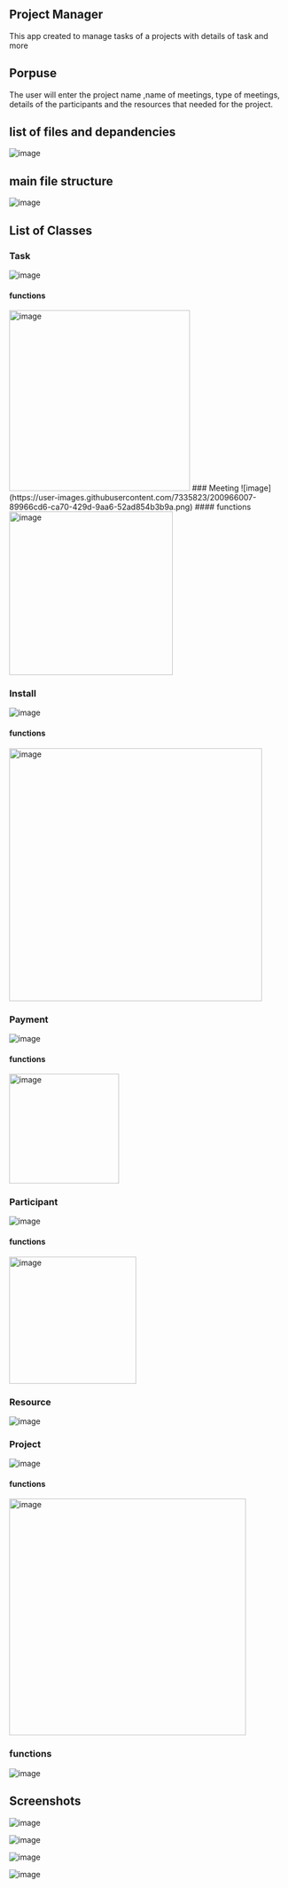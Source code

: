 ## Project Manager 
This app created to manage tasks of a projects with details of task and more

## Porpuse
The user will enter the project name ,name of meetings, type of meetings, details of the participants and the resources that needed for the project.

## list of files and depandencies
![image](https://user-images.githubusercontent.com/7335823/200966596-5ce817af-f38b-4c1d-a738-b0d58bc6e8f3.png)

## main file structure
![image](https://user-images.githubusercontent.com/7335823/200966664-f237b3ed-6224-4deb-b04e-05f489f23dee.png)


## List of Classes 
### Task
![image](https://user-images.githubusercontent.com/7335823/200965822-520a0b91-224a-49be-8b69-8f535b851b29.png)
#### functions 
 <img width="326" alt="image" src="https://user-images.githubusercontent.com/7335823/200965942-b5899056-29ec-485e-8dce-6a2aa1a30df7.png">
### Meeting
![image](https://user-images.githubusercontent.com/7335823/200966007-89966cd6-ca70-429d-9aa6-52ad854b3b9a.png)
#### functions
<img width="295" alt="image" src="https://user-images.githubusercontent.com/7335823/200966066-b3006ab1-1b96-4ff8-87c2-780770e834b5.png">

### Install
![image](https://user-images.githubusercontent.com/7335823/200966186-c3537cd1-d7b2-4b58-99e4-44305f35d2f7.png)

#### functions
<img width="456" alt="image" src="https://user-images.githubusercontent.com/7335823/200966142-6aa57793-f5df-4a16-ba86-57929fe56461.png">

### Payment
![image](https://user-images.githubusercontent.com/7335823/200966242-9a2c8669-15a9-4116-a99f-35f112e64c1f.png)


#### functions
<img width="198" alt="image" src="https://user-images.githubusercontent.com/7335823/200966238-187612bc-108c-4e5a-b126-4baa55740b25.png">


### Participant
![image](https://user-images.githubusercontent.com/7335823/200966377-a6327888-0e36-4f0c-8cb9-d00628c540ad.png)

#### functions
<img width="229" alt="image" src="https://user-images.githubusercontent.com/7335823/200966358-6996c0b7-1021-470a-ab14-b7ac0ff12ec1.png">

### Resource
![image](https://user-images.githubusercontent.com/7335823/200966439-93bd97ef-c967-4f13-a9bd-48ad737d5a94.png)


### Project
![image](https://user-images.githubusercontent.com/7335823/200966492-492757e8-a071-4ec7-92f1-7e8fc5b5ca4b.png)

#### functions
<img width="427" alt="image" src="https://user-images.githubusercontent.com/7335823/200966482-71128d59-cdfa-4202-a7ad-d53cd105dd6d.png">

### functions
![image](https://user-images.githubusercontent.com/7335823/200966433-66c71c2a-db51-4ecd-b5b9-368dc84f9660.png)




## Screenshots
![image](https://user-images.githubusercontent.com/7335823/200966816-36686af8-d99d-433e-a3e7-ba8ed299825d.png)

![image](https://user-images.githubusercontent.com/7335823/200966830-19d8a18f-0eda-437e-952a-162a16d904de.png)

![image](https://user-images.githubusercontent.com/7335823/200966857-bdd20426-bce5-4c17-8ddf-cf4eed491def.png)

![image](https://user-images.githubusercontent.com/7335823/200966874-0aed3946-dfa6-4354-ad0b-67d2262c5474.png)


